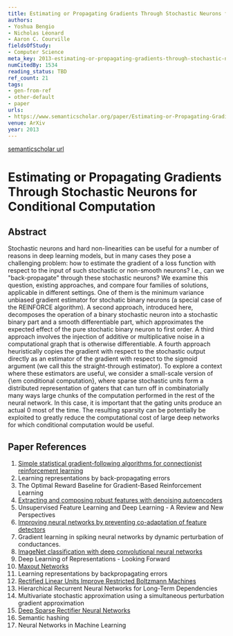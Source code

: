```yaml
---
title: Estimating or Propagating Gradients Through Stochastic Neurons for Conditional Computation
authors:
- Yoshua Bengio
- Nicholas Léonard
- Aaron C. Courville
fieldsOfStudy:
- Computer Science
meta_key: 2013-estimating-or-propagating-gradients-through-stochastic-neurons-for-conditional-computation
numCitedBy: 1534
reading_status: TBD
ref_count: 21
tags:
- gen-from-ref
- other-default
- paper
urls:
- https://www.semanticscholar.org/paper/Estimating-or-Propagating-Gradients-Through-Neurons-Bengio-Léonard/62c76ca0b2790c34e85ba1cce09d47be317c7235?sort=total-citations
venue: ArXiv
year: 2013
---
```


[semanticscholar url](https://www.semanticscholar.org/paper/Estimating-or-Propagating-Gradients-Through-Neurons-Bengio-Léonard/62c76ca0b2790c34e85ba1cce09d47be317c7235?sort=total-citations)

# Estimating or Propagating Gradients Through Stochastic Neurons for Conditional Computation

## Abstract

Stochastic neurons and hard non-linearities can be useful for a number of reasons in deep learning models, but in many cases they pose a challenging problem: how to estimate the gradient of a loss function with respect to the input of such stochastic or non-smooth neurons? I.e., can we "back-propagate" through these stochastic neurons? We examine this question, existing approaches, and compare four families of solutions, applicable in different settings. One of them is the minimum variance unbiased gradient estimator for stochatic binary neurons (a special case of the REINFORCE algorithm). A second approach, introduced here, decomposes the operation of a binary stochastic neuron into a stochastic binary part and a smooth differentiable part, which approximates the expected effect of the pure stochatic binary neuron to first order. A third approach involves the injection of additive or multiplicative noise in a computational graph that is otherwise differentiable. A fourth approach heuristically copies the gradient with respect to the stochastic output directly as an estimator of the gradient with respect to the sigmoid argument (we call this the straight-through estimator). To explore a context where these estimators are useful, we consider a small-scale version of {\em conditional computation}, where sparse stochastic units form a distributed representation of gaters that can turn off in combinatorially many ways large chunks of the computation performed in the rest of the neural network. In this case, it is important that the gating units produce an actual 0 most of the time. The resulting sparsity can be potentially be exploited to greatly reduce the computational cost of large deep networks for which conditional computation would be useful.

## Paper References

1. [Simple statistical gradient-following algorithms for connectionist reinforcement learning](2004-simple-statistical-gradient-following-algorithms-for-connectionist-reinforcement-learning.md)
2. Learning representations by back-propagating errors
3. The Optimal Reward Baseline for Gradient-Based Reinforcement Learning
4. [Extracting and composing robust features with denoising autoencoders](2008-extracting-and-composing-robust-features-with-denoising-autoencoders.md)
5. Unsupervised Feature Learning and Deep Learning - A Review and New Perspectives
6. [Improving neural networks by preventing co-adaptation of feature detectors](2012-improving-neural-networks-by-preventing-co-adaptation-of-feature-detectors.md)
7. Gradient learning in spiking neural networks by dynamic perturbation of conductances.
8. [ImageNet classification with deep convolutional neural networks](2012-imagenet-classification-with-deep-convolutional-neural-networks.md)
9. Deep Learning of Representations - Looking Forward
10. [Maxout Networks](2013-maxout-networks.md)
11. Learning representations by backpropagating errors
12. [Rectified Linear Units Improve Restricted Boltzmann Machines](2010-rectified-linear-units-improve-restricted-boltzmann-machines.md)
13. Hierarchical Recurrent Neural Networks for Long-Term Dependencies
14. Multivariate stochastic approximation using a simultaneous perturbation gradient approximation
15. [Deep Sparse Rectifier Neural Networks](2011-deep-sparse-rectifier-neural-networks.md)
16. Semantic hashing
17. Neural Networks in Machine Learning
